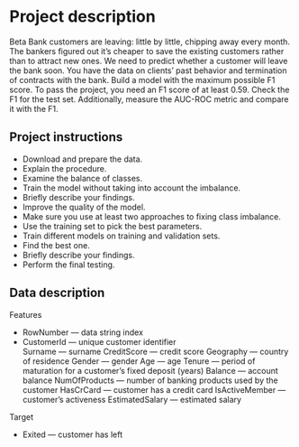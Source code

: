 <h1>Project description</h1>
Beta Bank customers are leaving: little by little, chipping away every month. The bankers figured out it’s cheaper to save the existing customers rather than to attract new ones.
We need to predict whether a customer will leave the bank soon. You have the data on clients’ past behavior and termination of contracts with the bank.
Build a model with the maximum possible F1 score. To pass the project, you need an F1 score of at least 0.59. Check the F1 for the test set.
Additionally, measure the AUC-ROC metric and compare it with the F1.

<h2>Project instructions</h2>
<ul><li>Download and prepare the data. </li>
<li>Explain the procedure.</li>
<li>Examine the balance of classes. </li>
<li>Train the model without taking into account the imbalance. </li>
<li>Briefly describe your findings.</li>
<li>Improve the quality of the model. </li>
<li>Make sure you use at least two approaches to fixing class imbalance. </li>
<li>Use the training set to pick the best parameters. </li>
<li>Train different models on training and validation sets. </li>
<li>Find the best one. </li>
<li>Briefly describe your findings.</li>
<li>Perform the final testing.</li></ul>

<h2>Data description</h2>

Features
<ul><li>RowNumber — data string index<li>
CustomerId — unique customer identifier</li>
Surname — surname</li>
CreditScore — credit score</li>
Geography — country of residence</li>
Gender — gender</li>
Age — age</li>
Tenure — period of maturation for a customer’s fixed deposit (years)</li>
Balance — account balance</li>
NumOfProducts — number of banking products used by the customer</li>
HasCrCard — customer has a credit card</li>
IsActiveMember — customer’s activeness</li>
EstimatedSalary — estimated salary</li></ul>

Target
<ul><li>Exited — сustomer has left</li></ul>
